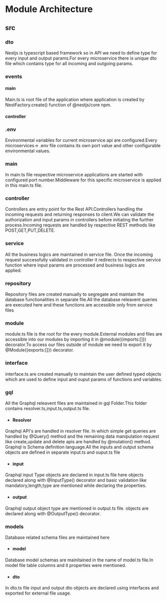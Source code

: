 # Module Architecture
## src
 ### dto 
 Nestjs is typescript based framework so in API we need to define type for every input and output params.For every microservice there is unique dto file which contains type for all incoming and outgoing params. 

 ### events
  #### main
  Main.ts is root file of the application where application is created by NestFactory.create() function of @nestjs/core npm. 
  
  #### controller
   
 ### .env
  Environmental variables for current microservice api are configured.Every microservices-> .env file contains its own port value and other configurable environmental values. 

 ### main
  In main.ts file respective microservice applications are started with configured port number.Middleware for this specific microservice is applied in this main.ts file.

 ### controller
  Controllers are entry point for the Rest API.Controllers handling the incoming requests and returning responses to client.We can validate the authorization and input params in controllers before initiating the further process.Incoming requests are handled by respective REST methods like POST,GET,PUT,DELETE.

### service
 All the business logics are maintained in service file. Once the incoming request successfully validated in controller it redirects to respective service function where input params are processed and business logics are applied.

### repository
Repository files are created manually to segregate and maintain the database functionalities in separate file.All the database releavent queries are executed here and these functions are accessible only from service files

### module
module.ts file is the root for the every module.External modules and files are accessible into our modules by importing it in @module({imports:[]}) decorator.To access our files outside of module we need to export it by @Module({exports:[]}) decorator.

### interface
interface.ts are created manually to maintain the user defined typed objects which are used to define input and ouput params of functions and variables.

### gql
 All the Graphql releavent files are maintained in gql Folder.This folder contains resolver.ts,input.ts,output.ts file.
 
* #### Resolver
Graphql API's are handled in resolver file. In which simple get queries are handled by @Query() method and the remaining data manipulation request like create,update and delete apis are handled by @mutation() method. Graphql is Schema definition language.All the inputs and output schema objects are defined in separate input.ts and ouput.ts file

* #### input
Graphql input Type objects are declared in input.ts file here objects declared along with @InputType() decorator and basic validation like mandatory,length,type are mentioned while declaring the properties. 

* #### output
Graphql output object type are mentioned in output.ts file. objects are declared along with @OutputType() decorator.

### models
  Database related schema files are maintained here

* #### model
 Database model schemas are mainitained in the name of model.ts file.In model file table columns and it properties were mentioned.



* #### dto
In dto.ts file input and output dto objects are declared using interfaces and exported for external file usage.
